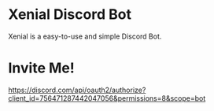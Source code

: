 # Xenial Discord Bot

Xenial is a easy-to-use and simple Discord Bot.

# Invite Me!

https://discord.com/api/oauth2/authorize?client_id=756471287442047056&permissions=8&scope=bot
